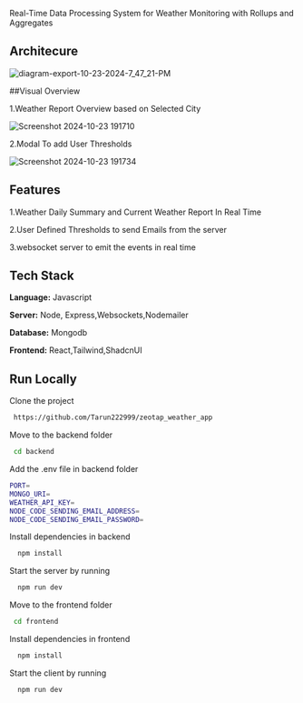 

Real-Time Data Processing System for
 Weather Monitoring with Rollups and Aggregates

## Architecure
![diagram-export-10-23-2024-7_47_21-PM](https://github.com/user-attachments/assets/2816dde6-8389-4511-97ad-d8df698fbe8f)

##Visual Overview


1.Weather Report Overview based on Selected City

![Screenshot 2024-10-23 191710](https://github.com/user-attachments/assets/719c2479-9947-44f8-b254-ec7a895fd856)

2.Modal To add User Thresholds

![Screenshot 2024-10-23 191734](https://github.com/user-attachments/assets/ba5203a0-d15e-4b75-a553-d16fc9490dd5)


## Features

1.Weather Daily Summary and Current Weather Report In Real Time

2.User Defined Thresholds to send Emails from the server

3.websocket server to emit the events in real time
 


## Tech Stack


**Language:** Javascript

**Server:** Node, Express,Websockets,Nodemailer

**Database:** Mongodb

**Frontend:** React,Tailwind,ShadcnUI





## Run Locally

Clone the project

```bash
 https://github.com/Tarun222999/zeotap_weather_app
```
Move to the backend folder
```bash
 cd backend 
```

Add the .env file in backend folder
```bash
PORT=
MONGO_URI=
WEATHER_API_KEY=
NODE_CODE_SENDING_EMAIL_ADDRESS=
NODE_CODE_SENDING_EMAIL_PASSWORD=
```


Install dependencies in  backend

```bash
  npm install
```

Start the server by running

```bash
  npm run dev
```

Move to the frontend folder
```bash
 cd frontend 
```




Install dependencies in  frontend

```bash
  npm install
```

Start the client by running

```bash
  npm run dev
```
